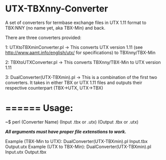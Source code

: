 UTX-TBXnny-Converter
====================

A set of converters for termbase exchange files in UTX 1.11 format to TBX:NNY (no name yet, aka TBX-Min) and back.


There are three converters provided:

1: UTXtoTBXminConverter.pl  ->  This converts UTX version 1.11 (see http://www.aamt.info/english/utx/ for specifications) to TBXnny/TBX-Min

2: TBXtoUTXConverter.pl  ->  This converts TBXnny/TBX-Min to UTX version 1.11

3: DualConverter(UTX-TBXmin).pl  ->  This is a combination of the first two converters.  It takes in either TBX or UTX 1.11 files and outputs their respective counterpart (TBX->UTX, UTX->TBX)


======
Usage: 
======

~$ perl (Converter Name) (Input .tbx or .utx) (Output .tbx or .utx)

***All arguments must have proper file extenstions to work.***


Example (TBX-Min to UTX): DualConverter(UTX-TBXmin).pl Input.tbx Output.utx
Example (UTX to TBX-Min): DualConverter(UTX-TBXmin).pl Input.utx Output.tbx

